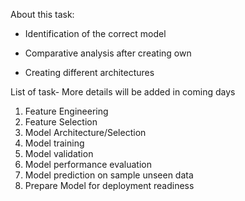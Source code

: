 About this task:

* Identification of the correct model

* Comparative analysis after creating own 

* Creating different architectures

List of task- More details will be added in coming days
1. Feature Engineering
2. Feature Selection
3. Model Architecture/Selection
4. Model training
5. Model validation
6. Model performance evaluation
7. Model prediction on sample unseen data
8. Prepare Model for deployment readiness
